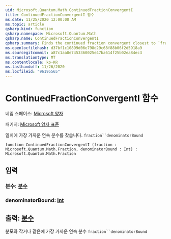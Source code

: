 ```yaml
---
uid: Microsoft.Quantum.Math.ContinuedFractionConvergentI
title: ContinuedFractionConvergentI 함수
ms.date: 11/25/2020 12:00:00 AM
ms.topic: article
qsharp.kind: function
qsharp.namespace: Microsoft.Quantum.Math
qsharp.name: ContinuedFractionConvergentI
qsharp.summary: Finds the continued fraction convergent closest to `fraction` with the denominator less or equal to `denominatorBound`
ms.openlocfilehash: d37bf1c10899d06e798d29c68f88b06f2d5918a9
ms.sourcegitcommit: a87c1aa8e7453360025e47ba614f25b02ea84ec3
ms.translationtype: MT
ms.contentlocale: ko-KR
ms.lasthandoff: 11/26/2020
ms.locfileid: "96195565"
---
```

# <a name="continuedfractionconvergenti-function"></a>ContinuedFractionConvergentI 함수

네임 스페이스: [Microsoft 양자](xref:Microsoft.Quantum.Math)

패키지: [Microsoft 양자 표준](https://nuget.org/packages/Microsoft.Quantum.Standard)


일치에 가장 가까운 연속 분수를 찾습니다. `fraction``denominatorBound`

```qsharp
function ContinuedFractionConvergentI (fraction : Microsoft.Quantum.Math.Fraction, denominatorBound : Int) : Microsoft.Quantum.Math.Fraction
```


## <a name="input"></a>입력

### <a name="fraction--fraction"></a>분수: [분수](xref:Microsoft.Quantum.Math.Fraction)




### <a name="denominatorbound--int"></a>denominatorBound: [Int](xref:microsoft.quantum.lang-ref.int)





## <a name="output--fraction"></a>출력: [분수](xref:Microsoft.Quantum.Math.Fraction)

분모와 작거나 같은에 가장 가까운 연속 분수 `fraction``denominatorBound`